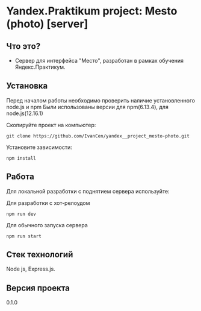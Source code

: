 # Yandex.Praktikum project: Mesto (photo) [server]
## Что это?
* Сервер для интерфейса "Место", разработан в рамках обучения Яндекс.Практикум.  

## Установка

Перед началом работы необходимо проверить наличие установленного node.js и npm
Были использованы версии для npm(6.13.4), для node.js(12.16.1)

Скопируйте проект на компьютер:

```
git clone https://github.com/IvanCen/yandex__project_mesto-photo.git
```

Установите зависимости:

```
npm install
```

## Работа

Для локальной разработки с поднятием сервера используйте:

Для разработки с хот-релоудом
```
npm run dev
```
Для обычного запуска сервера
```
npm run start
```


## Стек технологий
Node js, Express.js.

## Версия проекта
0.1.0
